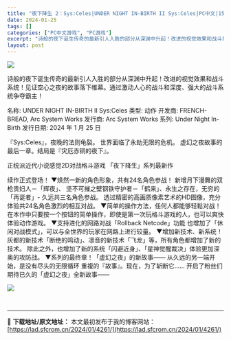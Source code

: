 ```yaml
---
title: "夜下降生 2：Sys:Celes|UNDER NIGHT IN-BIRTH II Sys:Celes|PC中文|15.6 GB"
date: 2024-01-25
tags: []
categories: ["PC中文游戏", "PC游戏"]
excerpt: "诗般的夜下诞生传奇的最新引人入胜的部分从深渊中升起！改进的视觉效果和战斗系统！见证空心之夜的故事落下帷幕。通过激动人心的战斗和深度、强大的战斗系统争夺霸主！ 名称: UNDER NIGHT IN-BIRTH II Sys:Celes 类型: 动作 开发商: FRENCH-BREAD, Arc Sys&hellip;"
layout: post
---
```


<img src="https://img-eshop.cdn.nintendo.net/i/bdc253a9444c67ac2b588adeb1ad315e8a42e45d02090e15305a1bdf673aab66.jpg?w=1000" />

诗般的夜下诞生传奇的最新引人入胜的部分从深渊中升起！改进的视觉效果和战斗系统！见证空心之夜的故事落下帷幕。通过激动人心的战斗和深度、强大的战斗系统争夺霸主！

名称: UNDER NIGHT IN-BIRTH II Sys:Celes
类型: 动作
开发商: FRENCH-BREAD, Arc System Works
发行商: Arc System Works
系列: Under Night In-Birth
发行日期: 2024 年 1 月 25 日

『Sys:Celes』，夜晚的法则龟裂。
世界面临了永劫无限的危机。
虚幻之夜故事的最后一章。结局是『灾厄赤铜的夜下』。

正统派近代小说感觉2D对战格斗游戏
「夜下降生」系列最新作

续作正式登场！
▼焕然一新的角色形象，共有24名角色参战！
新增月下漫舞的双枪贵妇人－「辉夜」、 坚不可摧之壁钢铁守护者－「鹤来」、永生之存在，无穷的「再诞者」- 久远共三名角色参战。
透过精密的高画质像素艺术的HD图像，充分体验共24名角色激烈的相互对战。
▼简单的操作方法，任何人都能够轻鬆对战！
在本作中只要按一个按钮的简单操作，即使是第一次玩格斗游戏的人，也可以爽快体验动作游戏。
▼支持进化的网路对战「Rollback Netcode」功能
也增加了「休闲对战模式」，可以与全世界的玩家在网路上进行较量。
▼增加新技术、新系统！
灰都的新技术「断绝的鸣动」、凛音的新技术「飞龙」等，所有角色都增加了新的技术。
除此之外，也增加了新的系统「闪避近身」、「星神觉醒裁决」体验更加深奥的攻防战。
▼系列的最终章！「虚幻之夜」的新故事――
从久远的另一端开始，是没有尽头的无限循环
重複的『故事』。现在，为了斩断它……
开启了粉丝们期待已久的「虚幻之夜」全新故事――

<img src="https://cdn.cloudflare.steamstatic.com/steam/apps/2076010/ss_eaf1e17457406e5325386afcc847f20a9c1c5360.1920x1080.jpg?t=1706142345" />

&nbsp;

---
📖 **下载地址/原文地址：** 本文最初发布于我的博客网站：[https://lad.sfcrom.cn/2024/01/4261/](https://lad.sfcrom.cn/2024/01/4261/)
